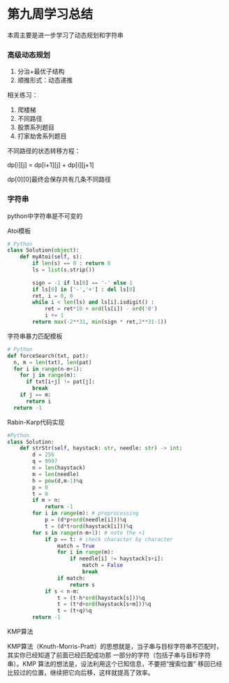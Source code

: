 # 第九周学习总结

本周主要是进一步学习了动态规划和字符串

### 高级动态规划

1. 分治+最优子结构
2. 顺推形式：动态递推

相关练习：

1. 爬楼梯
2. 不同路径
3. 股票系列题目
4. 打家劫舍系列题目

不同路径的状态转移方程：

dp[i][j] = dp[i+1][j] + dp[i][j+1]

dp[0][0]最终会保存共有几条不同路径

### 字符串

python中字符串是不可变的

Atoi模板

```python
# Python
class Solution(object):
    def myAtoi(self, s):
        if len(s) == 0 : return 0
        ls = list(s.strip())
        
        sign = -1 if ls[0] == '-' else 1
        if ls[0] in ['-','+'] : del ls[0]
        ret, i = 0, 0
        while i < len(ls) and ls[i].isdigit() :
            ret = ret*10 + ord(ls[i]) - ord('0')
            i += 1
        return max(-2**31, min(sign * ret,2**31-1))
```

字符串暴力匹配模板

```python
# Python
def forceSearch(txt, pat):
  n, m = len(txt), len(pat)
  for i in range(n-m+1):
    for j in range(m):
      if txt[i+j] != pat[j]:
        break
    if j == m:
      return i
  return -1 
```

Rabin-Karp代码实现

```python
#Python
class Solution:
    def strStr(self, haystack: str, needle: str) -> int:
        d = 256
        q = 9997
        n = len(haystack)
        m = len(needle)
        h = pow(d,m-1)%q
        p = 0
        t = 0
        if m > n:
            return -1
        for i in range(m): # preprocessing
            p = (d*p+ord(needle[i]))%q
            t = (d*t+ord(haystack[i]))%q
        for s in range(n-m+1): # note the +1
            if p == t: # check character by character
                match = True
                for i in range(m):
                    if needle[i] != haystack[s+i]:
                        match = False
                        break
                if match:
                    return s
            if s < n-m:
                t = (t-h*ord(haystack[s]))%q
                t = (t*d+ord(haystack[s+m]))%q
                t = (t+q)%q
        return -1
```

KMP算法

KMP算法（Knuth-Morris-Pratt）的思想就是，当子串与目标字符串不匹配时，其实你已经知道了前面已经匹配成功那 一部分的字符（包括子串与目标字符
串）。KMP 算法的想法是，设法利用这个已知信息，不要把“搜索位置” 移回已经比较过的位置，继续把它向后移，这样就提高了效率。